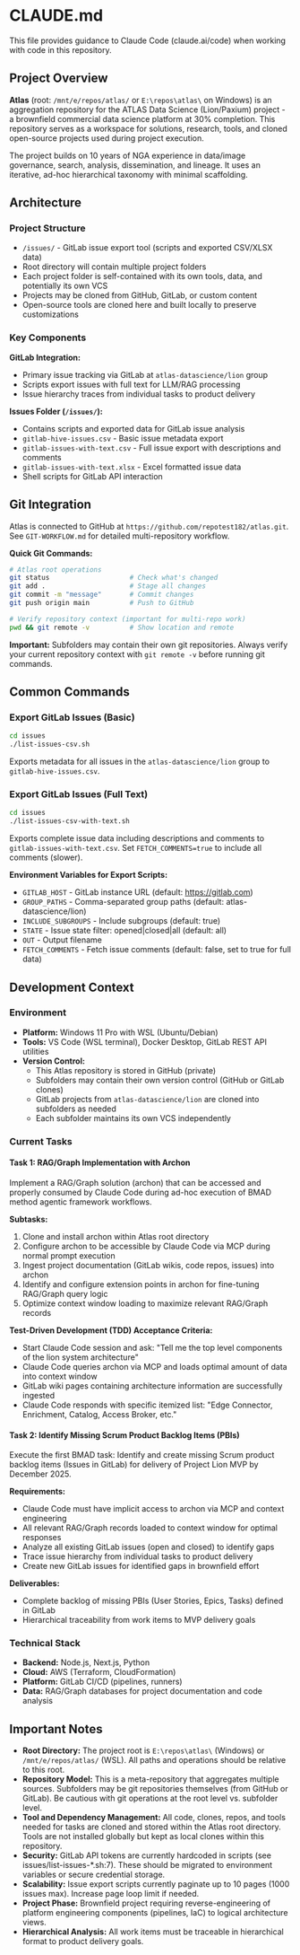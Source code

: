 # CLAUDE.md

This file provides guidance to Claude Code (claude.ai/code) when working with code in this repository.

## Project Overview

**Atlas** (root: `/mnt/e/repos/atlas/` or `E:\repos\atlas\` on Windows) is an aggregation repository for the ATLAS Data Science (Lion/Paxium) project - a brownfield commercial data science platform at 30% completion. This repository serves as a workspace for solutions, research, tools, and cloned open-source projects used during project execution.

The project builds on 10 years of NGA experience in data/image governance, search, analysis, dissemination, and lineage. It uses an iterative, ad-hoc hierarchical taxonomy with minimal scaffolding.

## Architecture

### Project Structure

- `/issues/` - GitLab issue export tool (scripts and exported CSV/XLSX data)
- Root directory will contain multiple project folders
- Each project folder is self-contained with its own tools, data, and potentially its own VCS
- Projects may be cloned from GitHub, GitLab, or custom content
- Open-source tools are cloned here and built locally to preserve customizations

### Key Components

**GitLab Integration:**
- Primary issue tracking via GitLab at `atlas-datascience/lion` group
- Scripts export issues with full text for LLM/RAG processing
- Issue hierarchy traces from individual tasks to product delivery

**Issues Folder (`/issues/`):**
- Contains scripts and exported data for GitLab issue analysis
- `gitlab-hive-issues.csv` - Basic issue metadata export
- `gitlab-issues-with-text.csv` - Full issue export with descriptions and comments
- `gitlab-issues-with-text.xlsx` - Excel formatted issue data
- Shell scripts for GitLab API interaction

## Git Integration

Atlas is connected to GitHub at `https://github.com/repotest182/atlas.git`. See `GIT-WORKFLOW.md` for detailed multi-repository workflow.

**Quick Git Commands:**
```bash
# Atlas root operations
git status                    # Check what's changed
git add .                     # Stage all changes
git commit -m "message"       # Commit changes
git push origin main          # Push to GitHub

# Verify repository context (important for multi-repo work)
pwd && git remote -v          # Show location and remote
```

**Important:** Subfolders may contain their own git repositories. Always verify your current repository context with `git remote -v` before running git commands.

## Common Commands

### Export GitLab Issues (Basic)
```bash
cd issues
./list-issues-csv.sh
```
Exports metadata for all issues in the `atlas-datascience/lion` group to `gitlab-hive-issues.csv`.

### Export GitLab Issues (Full Text)
```bash
cd issues
./list-issues-csv-with-text.sh
```
Exports complete issue data including descriptions and comments to `gitlab-issues-with-text.csv`. Set `FETCH_COMMENTS=true` to include all comments (slower).

**Environment Variables for Export Scripts:**
- `GITLAB_HOST` - GitLab instance URL (default: https://gitlab.com)
- `GROUP_PATHS` - Comma-separated group paths (default: atlas-datascience/lion)
- `INCLUDE_SUBGROUPS` - Include subgroups (default: true)
- `STATE` - Issue state filter: opened|closed|all (default: all)
- `OUT` - Output filename
- `FETCH_COMMENTS` - Fetch issue comments (default: false, set to true for full data)

## Development Context

### Environment
- **Platform:** Windows 11 Pro with WSL (Ubuntu/Debian)
- **Tools:** VS Code (WSL terminal), Docker Desktop, GitLab REST API utilities
- **Version Control:**
  - This Atlas repository is stored in GitHub (private)
  - Subfolders may contain their own version control (GitHub or GitLab clones)
  - GitLab projects from `atlas-datascience/lion` are cloned into subfolders as needed
  - Each subfolder maintains its own VCS independently

### Current Tasks

#### Task 1: RAG/Graph Implementation with Archon

Implement a RAG/Graph solution (archon) that can be accessed and properly consumed by Claude Code during ad-hoc execution of BMAD method agentic framework workflows.

**Subtasks:**
1. Clone and install archon within Atlas root directory
2. Configure archon to be accessible by Claude Code via MCP during normal prompt execution
3. Ingest project documentation (GitLab wikis, code repos, issues) into archon
4. Identify and configure extension points in archon for fine-tuning RAG/Graph query logic
5. Optimize context window loading to maximize relevant RAG/Graph records

**Test-Driven Development (TDD) Acceptance Criteria:**
- Start Claude Code session and ask: "Tell me the top level components of the lion system architecture"
- Claude Code queries archon via MCP and loads optimal amount of data into context window
- GitLab wiki pages containing architecture information are successfully ingested
- Claude Code responds with specific itemized list: "Edge Connector, Enrichment, Catalog, Access Broker, etc."

#### Task 2: Identify Missing Scrum Product Backlog Items (PBIs)

Execute the first BMAD task: Identify and create missing Scrum product backlog items (Issues in GitLab) for delivery of Project Lion MVP by December 2025.

**Requirements:**
- Claude Code must have implicit access to archon via MCP and context engineering
- All relevant RAG/Graph records loaded to context window for optimal responses
- Analyze all existing GitLab issues (open and closed) to identify gaps
- Trace issue hierarchy from individual tasks to product delivery
- Create new GitLab issues for identified gaps in brownfield effort

**Deliverables:**
- Complete backlog of missing PBIs (User Stories, Epics, Tasks) defined in GitLab
- Hierarchical traceability from work items to MVP delivery goals

### Technical Stack
- **Backend:** Node.js, Next.js, Python
- **Cloud:** AWS (Terraform, CloudFormation)
- **Platform:** GitLab CI/CD (pipelines, runners)
- **Data:** RAG/Graph databases for project documentation and code analysis

## Important Notes

- **Root Directory:** The project root is `E:\repos\atlas\` (Windows) or `/mnt/e/repos/atlas/` (WSL). All paths and operations should be relative to this root.
- **Repository Model:** This is a meta-repository that aggregates multiple sources. Subfolders may be git repositories themselves (from GitHub or GitLab). Be cautious with git operations at the root level vs. subfolder level.
- **Tool and Dependency Management:** All code, clones, repos, and tools needed for tasks are cloned and stored within the Atlas root directory. Tools are not installed globally but kept as local clones within this repository.
- **Security:** GitLab API tokens are currently hardcoded in scripts (see issues/list-issues-*.sh:7). These should be migrated to environment variables or secure credential storage.
- **Scalability:** Issue export scripts currently paginate up to 10 pages (1000 issues max). Increase page loop limit if needed.
- **Project Phase:** Brownfield project requiring reverse-engineering of platform engineering components (pipelines, IaC) to logical architecture views.
- **Hierarchical Analysis:** All work items must be traceable in hierarchical format to product delivery goals.